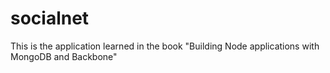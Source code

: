 socialnet
=========

This is the application learned in the book "Building Node applications with MongoDB and Backbone"
